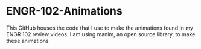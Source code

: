 # ENGR-102-Animations
This GitHub houses the code that I use to make the animations found in my ENGR 102 review videos. I am using manim, an open source library, to make these animations
